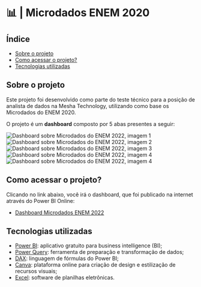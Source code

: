 # 📊 | Microdados ENEM 2020

## Índice

- [Sobre o projeto](#sobre-o-projeto)
- [Como acessar o projeto?](#como-acessar-o-projeto)
- [Tecnologias utilizadas](#tecnologias-utilizadas)

## Sobre o projeto

Este projeto foi desenvolvido como parte do teste técnico para a posição de analista de dados na Mesha Technology, utilizando como base os Microdados do ENEM 2020.

O projeto é um **dashboard** composto por 5 abas presentes a seguir:

![Dashboard sobre Microdados do ENEM 2022, imagem 1](https://imgur.com/iyiTOnP.png)
![Dashboard sobre Microdados do ENEM 2022, imagem 2](https://imgur.com/57KIEb7.png)
![Dashboard sobre Microdados do ENEM 2022, imagem 3](https://imgur.com/pR44QuX.png)
![Dashboard sobre Microdados do ENEM 2022, imagem 4](https://imgur.com/VENt2Eq.png)
![Dashboard sobre Microdados do ENEM 2022, imagem 4](https://imgur.com/kgyem39.png)

## Como acessar o projeto?

Clicando no link abaixo, você irá o dashboard, que foi publicado na internet através do Power BI Online:
* [Dashboard Microdados ENEM 2022](https://imgur.com/kgyem39)

## Tecnologias utilizadas
* [Power BI](https://powerbi.microsoft.com/pt-br/): aplicativo gratuito para business intelligence (BI);
* [Power Query](https://learn.microsoft.com/pt-br/power-query/power-query-what-is-power-query): ferramenta de preparação e transformação de dados;
* [DAX](https://learn.microsoft.com/pt-br/dax/): linguagem de fórmulas do Power BI;  
* [Canva](https://www.canva.com/pt_br/): plataforma online para criação de design e estilização de recursos visuais;
* [Excel](https://www.microsoft.com/pt-br/microsoft-365/excel): software de planilhas eletrônicas.
